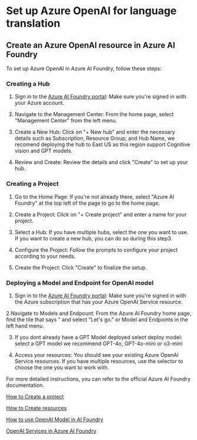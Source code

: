 # Set up Azure OpenAI for language translation

## Create an Azure OpenAI resource in Azure AI Foundry

To set up Azure OpenAI in Azure AI Foundry, follow these steps:

### Creating a Hub

1. Sign in to the [Azure AI Foundry portal](https://ai.azure.com): Make sure you're signed in with your Azure account.

2. Navigate to the Management Center: From the home page, select "Management Center" from the left menu.

3. Create a New Hub: Click on "+ New hub" and enter the necessary details such as Subscription, Resource Group, and Hub Name, we recomend deploying the hub to East US as this region support Cognitive vision and GPT models.

4. Review and Create: Review the details and click "Create" to set up your hub.

### Creating a Project

1. Go to the Home Page: If you're not already there, select "Azure AI Foundry" at the top left of the page to go to the home page.

2. Create a Project: Click on "+ Create project" and enter a name for your project.

3. Select a Hub: If you have multiple hubs, select the one you want to use. If you want to create a new hub, you can do so during this step3.

4. Configure the Project: Follow the prompts to configure your project according to your needs.

5. Create the Project: Click "Create" to finalize the setup.

### Deploying a Model and Endpoint for OpenAI model

1. Sign in to the [Azure AI Foundry portal](https://ai.azure.com): Make sure you're signed in with the Azure subscription that has your Azure OpenAI Service resource.

2.Navigate to Models and Endpount: From the Azure AI Foundry home page, find the tile that says " and select "Let's go." or Model and Endpoints in the left hand menu.

3. If you dont already have a GPT Model deployed select deploy model: select a GPT model we recommend GPT-4o, GPT-4o-mini or o3-mini 

4. Access your resources: You should see your existing Azure OpenAI Service resources. If you have multiple resources, use the selector to choose the one you want to work with.


For more detailed instructions, you can refer to the official Azure AI Foundry documentation.

[How to Create a project](https://learn.microsoft.com/azure/ai-studio/how-to/create-project)

[How to Create resources](https://learn.microsoft.com/azure/ai-studio/how-to/create-azure-ai-resource)

[How to use OpenAI Model in AI Foundry](https://learn.microsoft.com/azure/ai-studio/ai-services/how-to/connect-azure-openai)

[OpenAI Services in Azure AI Foundry](https://learn.microsoft.com/azure/ai-studio/azure-openai-in-ai-studio)